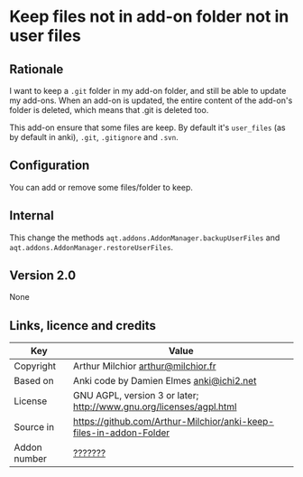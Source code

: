 # Keep files not in add-on folder not in user files
## Rationale
I want to keep a `.git` folder in my add-on folder, and still be able
to update my add-ons. When an add-on is updated, the entire content of
the add-on's folder is deleted, which means that .git is deleted too. 

This add-on ensure that some files are keep. By default it's
`user_files` (as by default in anki), `.git`, `.gitignore` and `.svn`.

## Configuration
You can add or remove some files/folder to keep.

## Internal
This change the methods `aqt.addons.AddonManager.backupUserFiles` and
`aqt.addons.AddonManager.restoreUserFiles`.

## Version 2.0
None


## Links, licence and credits

Key         |Value
------------|-------------------------------------------------------------------
Copyright   | Arthur Milchior <arthur@milchior.fr>
Based on    | Anki code by Damien Elmes <anki@ichi2.net>
License     | GNU AGPL, version 3 or later; http://www.gnu.org/licenses/agpl.html
Source in   | https://github.com/Arthur-Milchior/anki-keep-files-in-addon-Folder
Addon number| [???????](https://ankiweb.net/shared/info/???????)
